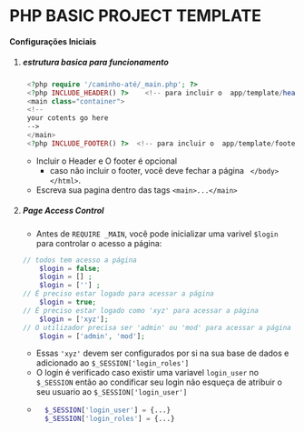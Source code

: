 # PHP BASIC PROJECT TEMPLATE

#### Configurações Iniciais

1. ##### estrutura basica para funcionamento
   ``` php
    <?php require '/caminho-até/_main.php'; ?>
    <?php INCLUDE_HEADER() ?>    <!-- para incluir o  app/template/header.php -->
    <main class="container">
    <!-- 
    your cotents go here 
    -->
    </main>
    <?php INCLUDE_FOOTER() ?>  <!-- para incluir o  app/template/footer.php, fechando a página </body> </html> -->
    ```

    - Incluir o Header e O footer é opcional
      - caso não incluir o footer, você deve fechar a página `` </body></html>``.
    - Escreva sua pagina dentro das tags ``<main>...</main>``

2. ##### Page Access Control
    - Antes de ``REQUIRE _MAIN``, você pode inicializar uma varivel ``$login`` para controlar o acesso a página:
      
    ```php
    // todos tem acesso a página
        $login = false;
        $login = [] ;
        $login = [''] ;
    // É preciso estar logado para acessar a página
        $login = true;
    // É preciso estar logado como 'xyz' para acessar a página
        $login = ['xyz'];
    // O utilizador precisa ser 'admin' ou 'mod' para acessar a página
        $login = ['admin', 'mod'];

    ```
    * Essas ``'xyz'`` devem ser configurados por si na sua base de dados e adicionado ao ``$_SESSION['login_roles']``
    * O login é verificado caso existir uma variavel ``login_user`` no ``$_SESSION`` então ao condificar seu login não esqueça de atribuir o seu usuario ao ``$_SESSION['login_user']``
    * ```` php
        $_SESSION['login_user'] = {...}
        $_SESSION['login_roles'] = {...}
        
